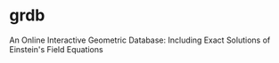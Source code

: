 # grdb
An Online Interactive Geometric Database: Including Exact Solutions of Einstein's Field Equations
